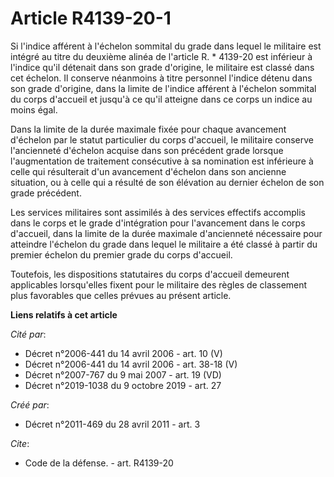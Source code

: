 # Article R4139-20-1

Si l'indice afférent à l'échelon sommital du grade dans lequel le militaire est intégré au titre du deuxième alinéa de
l'article R. * 4139-20 est inférieur à l'indice qu'il détenait dans son grade d'origine, le militaire est classé dans cet
échelon. Il conserve néanmoins à titre personnel l'indice détenu dans son grade d'origine, dans la limite de l'indice
afférent à l'échelon sommital du corps d'accueil et jusqu'à ce qu'il atteigne dans ce corps un indice au moins égal. 

Dans la limite de la durée maximale fixée pour chaque avancement d'échelon par le statut particulier du corps d'accueil, le
militaire conserve l'ancienneté d'échelon acquise dans son précédent grade lorsque l'augmentation de traitement consécutive à
sa nomination est inférieure à celle qui résulterait d'un avancement d'échelon dans son ancienne situation, ou à celle qui a
résulté de son élévation au dernier échelon de son grade précédent. 

Les services militaires sont assimilés à des services effectifs accomplis dans le corps et le grade d'intégration pour
l'avancement dans le corps d'accueil, dans la limite de la durée maximale d'ancienneté nécessaire pour atteindre l'échelon du
grade dans lequel le militaire a été classé à partir du premier échelon du premier grade du corps d'accueil. 

Toutefois, les dispositions statutaires du corps d'accueil demeurent applicables lorsqu'elles fixent pour le militaire des
règles de classement plus favorables que celles prévues au présent article.

**Liens relatifs à cet article**

_Cité par_:

  - Décret n°2006-441 du 14 avril 2006 - art. 10 (V)
  - Décret n°2006-441 du 14 avril 2006 - art. 38-18 (V)
  - Décret n°2007-767 du 9 mai 2007 - art. 19 (VD)
  - Décret n°2019-1038 du 9 octobre 2019 - art. 27

_Créé par_:

  - Décret n°2011-469 du 28 avril 2011 - art. 3

_Cite_:

  - Code de la défense. - art. R4139-20
